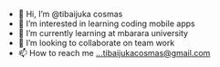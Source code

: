 - 👋 Hi, I’m @tibaijuka cosmas
- 👀 I’m interested in learning coding mobile apps
- 🌱 I’m currently learning at mbarara university
- 💞️ I’m looking to collaborate on team work
- 📫 How to reach me ...tibaijukacosmas@gmail.com

<!---
tibaijuka/tibaijuka is a ✨ special ✨ repository because its `README.md` (this file) appears on your GitHub profile.
You can click the Preview link to take a look at your changes.
--->
